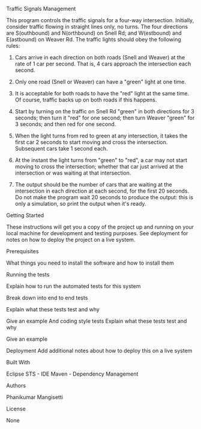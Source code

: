 Traffic Signals Management

This program controls the traffic signals for a four-way intersection. Initially, consider traffic flowing in straight lines only, no turns. The four directions are S(outhbound) and N(orthbound) on Snell Rd; and W(estbound) and E(astbound) on Weaver Rd. The traffic lights should obey the following rules:

1. Cars arrive in each direction on both roads (Snell and Weaver) at the rate of 1 car per second. That is, 4 cars approach the intersection each second.

2. Only one road (Snell or Weaver) can have a "green" light at one time.

3. It is acceptable for both roads to have the "red" light at the same time. Of course, traffic backs up on both roads if this happens.

4. Start by turning on the traffic on Snell Rd "green" in both directions for 3 seconds; then turn it "red" for one second; then turn Weaver "green" for 3 seconds; and then red for one second.

5. When the light turns from red to green at any intersection, it takes the first car 2 seconds to start moving and cross the intersection. Subsequent cars take 1 second each.

6. At the instant the light turns from "green" to "red", a car may not start moving to cross the intersection; whether that car just arrived at the intersection or was waiting at that intersection.

7. The output should be the number of cars that are waiting at the intersection in each direction at each second, for the first 20 seconds. Do not make the program wait 20 seconds to produce the output: this is only a simulation, so print the output when it's ready.


Getting Started

These instructions will get you a copy of the project up and running on your local machine for development and testing purposes. See deployment for notes on how to deploy the project on a live system.

Prerequisites

What things you need to install the software and how to install them

Running the tests

Explain how to run the automated tests for this system

Break down into end to end tests

Explain what these tests test and why

Give an example
And coding style tests
Explain what these tests test and why

Give an example

Deployment
Add additional notes about how to deploy this on a live system

Built With

Eclipse STS - IDE
Maven - Dependency Management

Authors

Phanikumar Mangisetti

License

None
